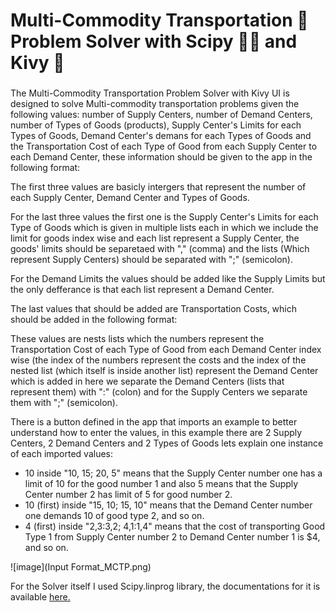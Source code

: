 # Multi-Commodity Transportation 🚛 Problem Solver with Scipy 🔬🐍 and Kivy 🥝
###

<p align="left">The Multi-Commodity Transportation Problem Solver with Kivy UI is designed to solve Multi-commodity transportation problems given the following values: number of Supply Centers, number of Demand Centers, number of Types of Goods (products),
Supply Center's Limits for each Types of Goods, Demand Center's demans for each Types of Goods and the Transportation Cost of each Type of Good from each Supply Center to each
Demand Center, these information should be given to the app in the following format:<br>

The first three values are basicly intergers that represent the number of each Supply Center, Demand Center and Types of Goods.<br>
  
For the last three values the first one is the Supply Center's Limits for each Type of Goods which is given in multiple lists each in which we include the limit for goods index wise
and each list represent a Supply Center, the goods' limits should be separetaed with "," (comma) and the lists (Which represent Supply Centers) should be separated with ";" (semicolon).<br>

For the Demand Limits the values should be added like the Supply Limits but the only defferance is that each list represent a Demand Center.<br>

The last values that should be added are Transportation Costs, which should be added in the following format:<br>

These values are nests lists which the numbers represent the Transportation
Cost of each Type of Good from each Demand Center index wise (the index of the numbers represent the costs and the index of the nested list (which itself is inside another list) represent the Demand Center
which is added in here we separate the Demand Centers (lists that represent them) with ":" (colon) and for the Supply Centers we separate them with ";" (semicolon).<br>

There is a button defined in the app that imports an example to better understand how to enter the values, in this example there are 2 Supply Centers, 2 Demand Centers and 2 Types of Goods
lets explain one instance of each imported values:<p/>

* 10 inside "10, 15; 20, 5" means that the Supply Center number one has a limit of 10 for the good number 1 and also 5 means that the Supply Center number 2 has limit of 5 for good number 2.
* 10 (first) inside "15, 10; 15, 10" means that the Demand Center number one demands 10 of good type 2, and so on.
* 4 (first) inside "2,3:3,2; 4,1:1,4" means that the cost of transporting Good Type 1 from Supply Center number 2 to Demand Center number 1 is $4, and so on.

![image](Input Format_MCTP.png)

<p align="left">For the Solver itself I used Scipy.linprog library, the documentations for it is available <a href="https://docs.scipy.org/doc/scipy/reference/optimize.linprog-highs.html" target="_blank">here.<a/><p/>
